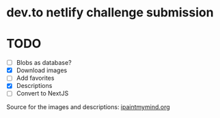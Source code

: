 # dev.to netlify challenge submission

# TODO

- [ ] Blobs as database?
- [x] Download images
- [ ] Add favorites
- [x] Descriptions
- [ ] Convert to NextJS

Source for the images and descriptions: [ipaintmymind.org](https://ipaintmymind.org/blog/8-pieces-of-art-that-literally-changed-the-world-to-share-with-your-students/)
